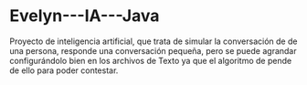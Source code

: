 # Evelyn---IA---Java
Proyecto de inteligencia artificial, que trata de simular la conversación de de una persona, responde una conversación pequeña, pero se puede agrandar configurándolo bien en los archivos de Texto ya que el algoritmo de pende de ello para poder contestar.    
